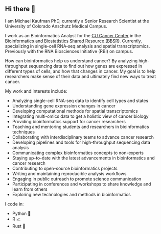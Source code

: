 ## Hi there 👋

I am Michael Kaufman PhD, currently a Senior Research Scientist at the University of Colorado Anschutz Medical Campus.

I work as an Bioinformatics Analyst for the [CU Cancer Center](https://medschool.cuanschutz.edu/colorado-cancer-center) in the [Bioinformatics and Biostatistics Shared Resource (BBSR)](https://medschool.cuanschutz.edu/bioinformaticssr). Currently, specializing in single-cell RNA-seq analysis and spatial transcriptomics. Previously with the RNA Biosciences Initiative (RBI) on campus.

How can bioinformatics help us understand cancer? By analyzing high-throughput sequencing data to find out how genes are expressed in different types of cells, and how that changes in cancer. My goal is to help researchers make sense of their data and ultimately find new ways to treat cancer.

My work and interests include:

- Analyzing single-cell RNA-seq data to identify cell types and states
- Understanding gene expression changes in cancer
- Developing computational methods for spatial transcriptomics
- Integrating multi-omics data to get a holistic view of cancer biology
- Providing bioinformatics support for cancer researchers
- Teaching and mentoring students and researchers in bioinformatics techniques
- Collaborating with interdisciplinary teams to advance cancer research
- Developing pipelines and tools for high-throughput sequencing data analysis
- Communicating complex bioinformatics concepts to non-experts
- Staying up-to-date with the latest advancements in bioinformatics and cancer research
- Contributing to open-source bioinformatics projects
- Writing and maintaining reproducible analysis workflows
- Engaging in public outreach to promote science communication
- Participating in conferences and workshops to share knowledge and learn from others
- Exploring new technologies and methods in bioinformatics

I code in:
- Python :snake:
- R :chart_with_upwards_trend:
- Rust :crab: